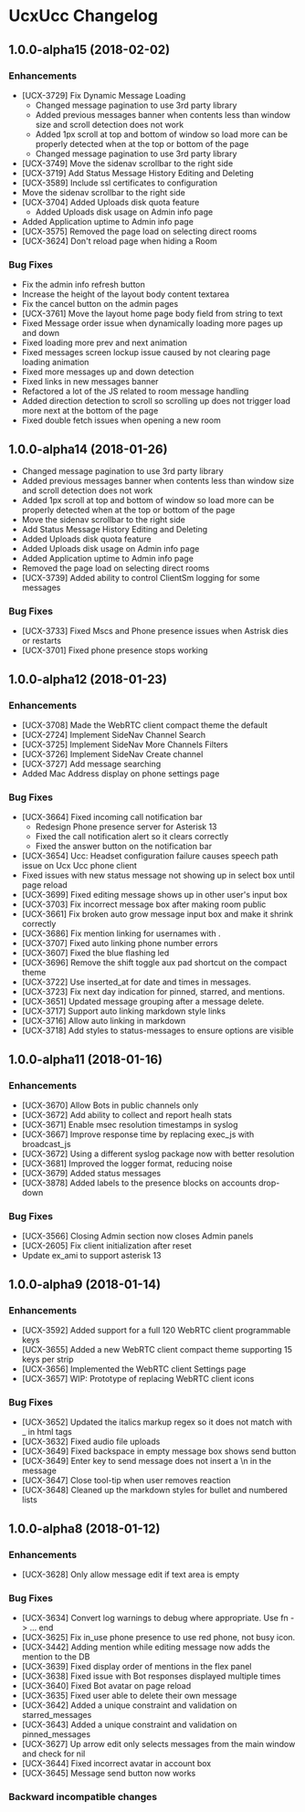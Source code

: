 # UcxUcc Changelog

## 1.0.0-alpha15 (2018-02-02)

### Enhancements

* [UCX-3729] Fix Dynamic Message Loading
  * Changed message pagination to use 3rd party library
  * Added previous messages banner when contents less than window size and scroll detection does not work
  * Added 1px scroll at top and bottom of window so load more can be properly detected when at the top or bottom of the page
  * Changed message pagination to use 3rd party library
* [UCX-3749] Move the sidenav scrollbar to the right side
* [UCX-3719] Add Status Message History Editing and Deleting
* [UCX-3589] Include ssl certificates to configuration
* Move the sidenav scrollbar to the right side
* [UCX-3704] Added Uploads disk quota feature
  * Added Uploads disk usage on Admin info page
* Added Application uptime to Admin info page
* [UCX-3575] Removed the page load on selecting direct rooms
* [UCX-3624] Don't reload page when hiding a Room

### Bug Fixes

* Fix the admin info refresh button
* Increase the height of the layout body content textarea
* Fix the cancel button on the admin pages
* [UCX-3761] Move the layout home page body field from string to text
* Fixed Message order issue when dynamically loading more pages up and down
* Fixed loading more prev and next animation
* Fixed messages screen lockup issue caused by not clearing page loading animation
* Fixed more messages up and down detection
* Fixed links in new messages banner
* Refactored a lot of the JS related to room message handling
* Added direction detection to scroll so scrolling up does not trigger load more next at the bottom of the page
* Fixed double fetch issues when opening a new room

## 1.0.0-alpha14 (2018-01-26)

* Changed message pagination to use 3rd party library
* Added previous messages banner when contents less than window size and scroll detection does not work
* Added 1px scroll at top and bottom of window so load more can be properly detected when at the top or bottom of the page
* Move the sidenav scrollbar to the right side
* Add Status Message History Editing and Deleting
* Added Uploads disk quota feature
* Added Uploads disk usage on Admin info page
* Added Application uptime to Admin info page
* Removed the page load on selecting direct rooms
* [UCX-3739] Added ability to control ClientSm logging for some messages

### Bug Fixes

* [UCX-3733] Fixed Mscs and Phone presence issues when Astrisk dies or restarts
* [UCX-3701] Fixed phone presence stops working

## 1.0.0-alpha12 (2018-01-23)

### Enhancements

* [UCX-3708] Made the WebRTC client compact theme the default
* [UCX-2724] Implement SideNav Channel Search
* [UCX-3725] Implement SideNav More Channels Filters
* [UCX-3726] Implement SideNav Create channel
* [UCX-3727] Add message searching
* Added Mac Address display on phone settings page

### Bug Fixes

* [UCX-3664] Fixed incoming call notification bar
  * Redesign Phone presence server for Asterisk 13
  * Fixed the call notification alert so it clears correctly
  * Fixed the answer button on the notification bar
* [UCX-3654] Ucc: Headset configuration failure causes speech path issue on Ucx Ucc phone client
* Fixed issues with new status message not showing up in select box until page reload
* [UCX-3699] Fixed editing message shows up in other user's input box
* [UCX-3703] Fix incorrect message box after making room public
* [UCX-3661] Fix broken auto grow message input box and make it shrink correctly
* [UCX-3686] Fix mention linking for usernames with .
* [UCX-3707] Fixed auto linking phone number errors
* [UCX-3607] Fixed the blue flashing led
* [UCX-3696] Remove the shift toggle aux pad shortcut on the compact theme
* [UCX-3722] Use inserted_at for date and times in messages.
* [UCX-3723] Fix next day indication for pinned, starred, and mentions.
* [UCX-3651] Updated message grouping after a message delete.
* [UCX-3717] Support auto linking markdown style links
* [UCX-3716] Allow auto linking in markdown
* [UCX-3718] Add styles to status-messages to ensure options are visible

## 1.0.0-alpha11 (2018-01-16)

### Enhancements

* [UCX-3670] Allow Bots in public channels only
* [UCX-3672] Add ability to collect and report healh stats
* [UCX-3671] Enable msec resolution timestamps in syslog
* [UCX-3667] Improve response time by replacing exec_js with broadcast_js
* [UCX-3672] Using a different syslog package now with better resolution
* [UCX-3681] Improved the logger format, reducing noise
* [UCX-3679] Added status messages
* [UCX-3878] Added labels to the presence blocks on accounts drop-down

### Bug Fixes

* [UCX-3566] Closing Admin section now closes Admin panels
* [UCX-2605] Fix client initialization after reset
* Update ex_ami to support asterisk 13

## 1.0.0-alpha9 (2018-01-14)

### Enhancements

* [UCX-3592] Added support for a full 120 WebRTC client programmable keys
* [UCX-3655] Added a new WebRTC client compact theme supporting 15 keys per strip
* [UCX-3656] Implemented the WebRTC client Settings page
* [UCX-3657] WIP: Prototype of replacing WebRTC client icons

### Bug Fixes

* [UCX-3652] Updated the italics markup regex so it does not match with _ in html tags
* [UCX-3632] Fixed audio file uploads
* [UCX-3649] Fixed backspace in empty message box shows send button
* [UCX-3649] Enter key to send message does not insert a \n in the message
* [UCX-3647] Close tool-tip when user removes reaction
* [UCX-3648] Cleaned up the markdown styles for bullet and numbered lists

## 1.0.0-alpha8 (2018-01-12)

### Enhancements

* [UCX-3628] Only allow message edit if text area is empty

### Bug Fixes

* [UCX-3634] Convert log warnings to debug where appropriate. Use fn -> ... end
* [UCX-3625] Fix in_use phone presence to use red phone, not busy icon.
* [UCX-3442] Adding mention while editing message now adds the mention to the DB
* [UCX-3639] Fixed display order of mentions in the flex panel
* [UCX-3638] Fixed issue with Bot responses displayed multiple times
* [UCX-3640] Fixed Bot avatar on page reload
* [UCX-3635] Fixed user able to delete their own message
* [UCX-3642] Added a unique constraint and validation on starred_messages
* [UCX-3643] Added a unique constraint and validation on pinned_messages
* [UCX-3627] Up arrow edit only selects messages from the main window and check for nil
* [UCX-3644] Fixed incorrect avatar in account box
* [UCX-3645] Message send button now works

### Backward incompatible changes
